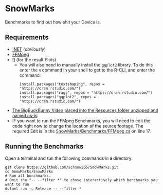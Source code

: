 # SnowMarks

Benchmarks to find out how shit your Device is.

## Requirements

- [.NET](https://dot.net) (*obviously*)
- [FFMpeg](https://ffmpeg.org)
- [R](https://r-project.org) (for the result Plots)
  - You will also need to manually install the ``ggplot2`` library. To do this enter the ``R`` command in your shell to get to the R-CLI, and enter the command:
    ```shell
    install.packages("textshaping", repos = "https://cran.rstudio.com/")
    install.packages("ragg", repos = "https://cran.rstudio.com/")
    install.packages("ggplot2", repos = "https://cran.rstudio.com/")
    ```
- [The BigBuckBunny Video placed into the Resources folder unzipped and named as-is](https://download.blender.org/demo/movies/BBB/bbb_sunflower_2160p_60fps_normal.mp4.zip)
- IF you want to run the FFMpeg Benchmarks, you will need to edit the code right now to change the location of the source footage. The required Edit is in the [SnowMarks/Benchmarks/FFMpeg.cs](SnowMarks/Benchmarks/FFMpeg.cs) on line 17.

## Running the Benchmarks

Open a terminal and run the following commands in a directory:

```shell
git clone https://github.com/schnow265/SnowMarks.git
cd SnowMarks/SnowMarks
# Run all benchmarks.
# Omit the "-- --filter *" to chose interactively which benchmarks you want to run
dotnet run -c Release -- --filter *
```